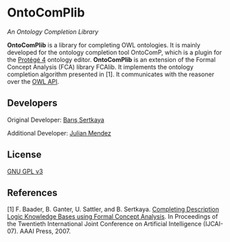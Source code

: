 # OntoComPlib

*An Ontology Completion Library*

**OntoComPlib** is a library for completing OWL ontologies. It is mainly developed for the ontology completion tool OntoComP, which is a plugin for the [Protégé 4](http://protege.stanford.edu/) ontology editor. **OntoComPlib** is an extension of the Formal Concept Analysis (FCA) library FCAlib. It implements the ontology completion algorithm presented in [1]. It communicates with the reasoner over the [OWL API](http://owlcs.github.io/owlapi/).


## Developers

Original Developer: [Barış Sertkaya](https://sites.google.com/site/sertkayabaris/)

Additional Developer: [Julian Mendez](http://lat.inf.tu-dresden.de/~mendez/)


## License
[GNU GPL v3](http://www.gnu.org/licenses/gpl-3.0.txt)


## References

[1] F. Baader, B. Ganter, U. Sattler, and B. Sertkaya. [Completing Description Logic Knowledge Bases using Formal Concept Analysis](http://lat.inf.tu-dresden.de/research/papers/2007/BGSS-IJCAI07.pdf). In Proceedings of the Twentieth International Joint Conference on Artificial Intelligence (IJCAI-07). AAAI Press, 2007. 


